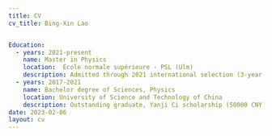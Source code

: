 ```yaml
---
title: CV
cv_title: Bing-Xin Lao


Education:
  - years: 2021-present
    name: Master in Physics
    location:  École normale supérieure - PSL (Ulm) 
    description: Admitted through 2021 international selection (3-year funded master)
  - years: 2017-2021
    name: Bachelor degree of Sciences, Physics
    location: University of Science and Technology of China
    description: Outstanding graduate, Yanji Ci scholarship (50000 CNY)
date: 2023-02-06
layout: cv
---
```

